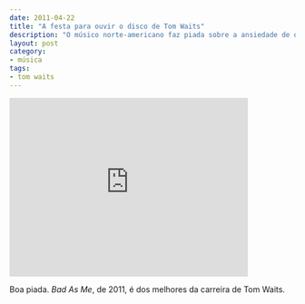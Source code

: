 ```yaml
---
date: 2011-04-22
title: "A festa para ouvir o disco de Tom Waits"
description: "O músico norte-americano faz piada sobre a ansiedade de ouvir álbuns que vazam via internet"
layout: post
category: 
- música
tags:
- tom waits
---
```


<iframe width="420" height="315" src="http://www.youtube.com/embed/qeTja7JXK9A&feature" frameborder="0" allowfullscreen></iframe>

Boa piada. *Bad As Me*, de 2011, é dos melhores da carreira de Tom Waits.
